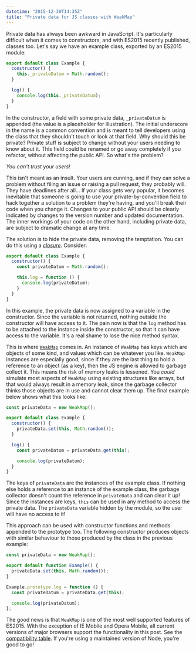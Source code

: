 ```yaml
---
datetime: "2015-12-30T14:35Z"
title: "Private data for JS classes with WeakMap"
---
```

Private data has always been awkward in JavaScript. It's particularly difficult when it comes to
constructors, and with ES2015 recently published, classes too. Let's say we have an example class,
exported by an ES2015 module:

```JavaScript
export default class Example {
  constructor() {
    this._privateDatum = Math.random();
  }

  log() {
    console.log(this._privateDatum);
  }
}
```

In the constructor, a field with some private data, `_privateDatum` is appended (the value is a
placeholder for illustration). The initial underscore in the name is a common convention and is
meant to tell developers using the class that they shouldn't touch or look at that field. Why should
this be private? Private stuff is subject to change without your users needing to know about it.
This field could be renamed or go away completely if you refactor, without affecting the public API.
So what's the problem?

_You can't trust your users!_

This isn't meant as an insult. Your users are cunning, and if they can solve a problem without
filing an issue or raising a pull request, they probably will. They have deadlines after all... If
your class gets very popular, it becomes inevitable that someone is going to use your
private-by-convention field to hack together a solution to a problem they're having, and you'll
break their code when you change it. Changes to your public API should be clearly indicated by
changes to the version number and updated documentation. The inner workings of your code on the
other hand, including private data, are subject to dramatic change at any time.

The solution is to hide the private data, removing the temptation. You can do this using a
[_closure_](https://developer.mozilla.org/en-US/docs/Web/JavaScript/Closures). Consider:

```javascript
export default class Example {
  constructor() {
    const privateDatum = Math.random();

    this.log = function () {
      console.log(privateDatum);
    }
  }
}
```

In this example, the private data is now assigned to a variable in the constructor. Since the
variable is not returned, nothing outside the constructor will have access to it. The pain now is
that the `log` method has to be attached to the instance inside the constructor, so that it can have
access to the variable. It's a real shame to lose the nice method syntax.

This is where
[`WeakMap`](https://developer.mozilla.org/en-US/docs/Web/JavaScript/Reference/Global_Objects/WeakMap)
comes in. An instance of `WeakMap` has keys which are objects of some kind, and values which can be
whatever you like. `WeakMap` instances are especially good, since if they are the last thing to hold
a reference to an object (as a key), then the JS engine is allowed to garbage collect it. This means
the risk of memory leaks is lessened. You _could_ simulate most aspects of `WeakMap` using existing
structures like arrays, but that would always result in a memory leak, since the garbage collector
thinks those objects are in use and cannot clear them up. The final example below shows what this
looks like:

```javascript
const privateData = new WeakMap();

export default class Example {
  constructor() {
    privateData.set(this, Math.random());
  }

  log() {
    const privateDatum = privateData.get(this);

    console.log(privateDatum);
  }
}
```

The keys of `privateData` are the instances of the example class. If nothing else holds a reference
to an instance of the example class, the garbage collector doesn't count the reference in
`privateData` and can clear it up! Since the instances are keys, `this` can be used in any method
to access the private data. The `privateData` variable hidden by the module, so the user will have
no access to it!

This approach can be used with constructor functions and methods appended to the prototype too. The
following constructor produces objects with similar behaviour to those produced by the class in the
previous example:

```javascript
const privateData = new WeakMap();

export default function Example() {
  privateData.set(this, Math.random());
}

Example.prototype.log = function () {
  const privateDatum = privateData.get(this);

  console.log(privateDatum);
};
```

The good news is that `WeakMap` is one of the most well supported features of ES2015. With the
exception of IE Mobile and Opera Mobile, all current versions of major browsers support the
functionality in this post. See the
[compatibility table](http://kangax.github.io/compat-table/es6/#test-WeakMap). If you're using a
maintained version of Node, you're good to go!
